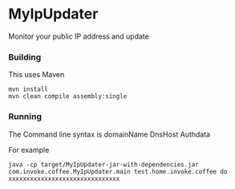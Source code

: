 # MyIpUpdater
Monitor your public IP address and update



### Building

This uses Maven

```
mvn install
mvn clean compile assembly:single
```

### Running

The Command line syntax is domainName DnsHost Authdata

For example

```
java -cp target/MyIpUpdater-jar-with-dependencies.jar com.invoke.coffee.MyIpUpdater.main test.home.invoke.coffee do xxxxxxxxxxxxxxxxxxxxxxxxxxxxxxx
````